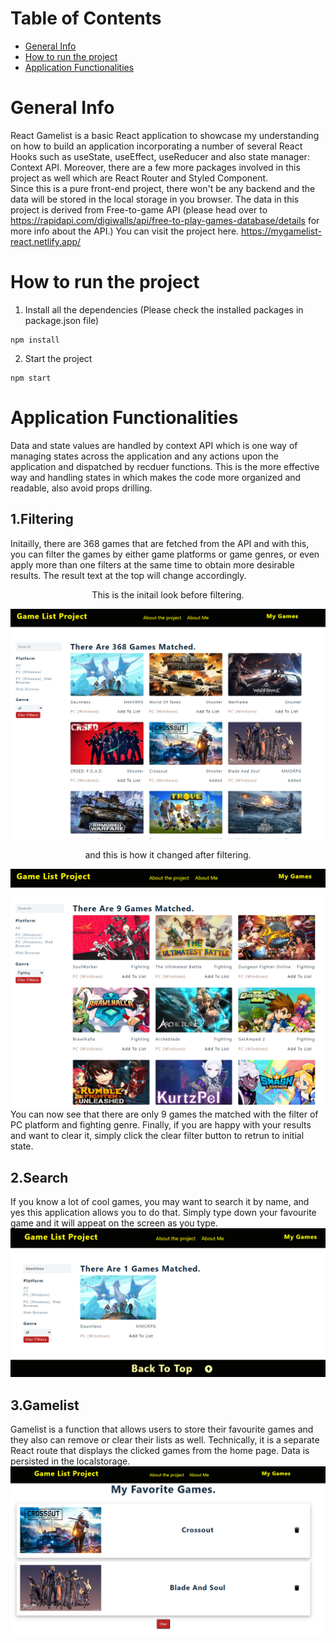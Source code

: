 # Table of Contents
* [General Info](#general-info)
* [How to run the project](#how-to-run-the-project)
* [Application Functionalities](#application-functionalities)

# General Info
React Gamelist is a basic React application to showcase my understanding on how to build an application incorporating a number of several React Hooks such as useState, useEffect, useReducer and also state manager: Context API. Moreover, there are a few more packages involved in this project as well which are React Router and Styled Component.<br/>
Since this is a pure front-end project, there won't be any backend and the data will be stored in the local storage in you browser.
The data in this project is derived from Free-to-game API (please head over to https://rapidapi.com/digiwalls/api/free-to-play-games-database/details for more info about the API.)
You can visit the project here. https://mygamelist-react.netlify.app/

# How to run the project
1. Install all the dependencies (Please check the installed packages in package.json file)
```
npm install
```

2. Start the project
```
npm start
```



# Application Functionalities
Data and state values are handled by context API which is one way of managing states across the application and any actions upon the application and dispatched by recduer functions. This is the more effective way and handling states in which makes the code more organized and readable, also avoid props drilling.
## 1.Filtering
Initailly, there are 368 games that are fetched from the API and with this, you can filter the games by either game platforms or game genres, or even apply more than one filters at the same time to obtain more desirable results. The result text at the top will change accordingly.
<br/>
<p align="center">
  This is the initail look before filtering.
  </p>

<img src="github_pic/Initail_page.png"/>
<p align="center">
and this is how it changed after filtering.
</p>
<img src="github_pic/after_filter.png"/>
You can now see that there are only 9 games the matched with the filter of PC platform and fighting genre. Finally, if you are happy with your results and want to clear it, simply click the clear filter button to retrun to initial state.

## 2.Search
If you know a lot of cool games, you may want to search it by name, and yes this application allows you to do that. Simply type down your favourite game and it will appeat on the screen as you type. 
<img src="github_pic/search.png"/>

## 3.Gamelist
Gamelist is a function that allows users to store their favourite games and they also can remove or clear their lists as well. Technically, it is a separate React route that displays the clicked games from the home page. Data is persisted in the localstorage.
<img src="github_pic/gamelist.png"/>
